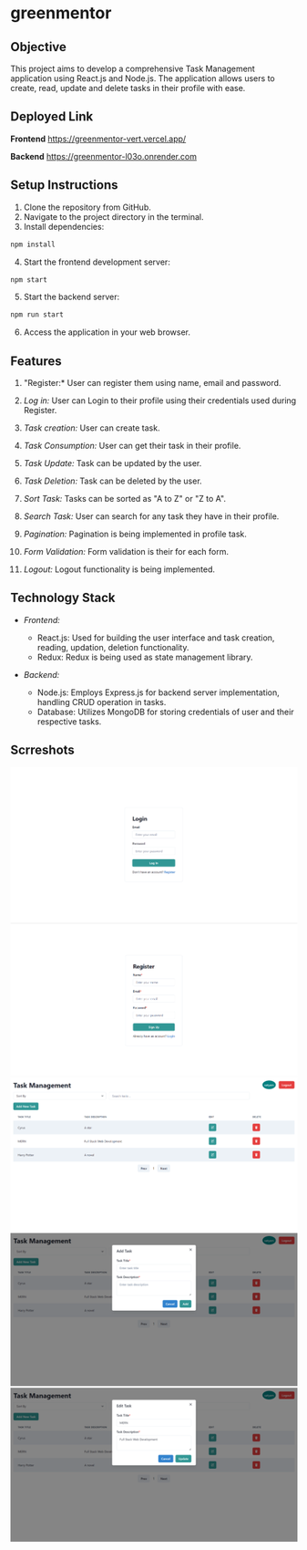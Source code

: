 # greenmentor

## Objective

This project aims to develop a comprehensive Task Management application using React.js and Node.js. The application allows users to create, read, update and delete tasks in their profile with ease.

## Deployed Link

**Frontend** https://greenmentor-vert.vercel.app/

**Backend** https://greenmentor-l03o.onrender.com

## Setup Instructions

1. Clone the repository from GitHub.
2. Navigate to the project directory in the terminal.
3. Install dependencies:

```bash
npm install
```  
4. Start the frontend development server:

```bash
npm start
```

5. Start the backend server:

```bash
npm run start
```

6. Access the application in your web browser.

## Features

1. "Register:* User can register them using name, email and password.

2. *Log in:* User can Login to their profile using their credentials used during Register.

3. *Task creation:* User can create task.

4. *Task Consumption:* User can get their task in their profile.

5. *Task Update:* Task can be updated by the user.

6. *Task Deletion:* Task can be deleted by the user.

7. *Sort Task:* Tasks can be sorted as "A to Z" or "Z to A".

8. *Search Task:* User can search for any task they have in their profile.

9. *Pagination:* Pagination is being implemented in profile task.

10. *Form Validation:* Form validation is their for each form.

11. *Logout:* Logout functionality is being implemented.

## Technology Stack

- *Frontend:*
  - React.js: Used for building the user interface and task creation, reading, updation, deletion functionality.
  - Redux: Redux is being used as state management library.

- *Backend:*
  - Node.js: Employs Express.js for backend server implementation, handling CRUD operation in tasks.
  - Database: Utilizes MongoDB for storing credentials of user and their respective tasks.

## Scrreshots

![Login Page](/frontend/src/images/1.png)
![Signup Page](/frontend/src/images/2.png)
![Profile](/frontend/src/images/3.png)
![Task Create Modal](/frontend/src/images/4.png)
![Task Update Modal](/frontend/src/images/5.png)



